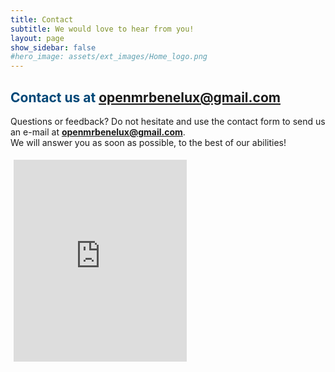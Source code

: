 ```yaml
--- 
title: Contact
subtitle: We would love to hear from you!
layout: page
show_sidebar: false
#hero_image: assets/ext_images/Home_logo.png
---
```


## <span style="color:#004777"> Contact us at openmrbenelux@gmail.com </span>

<span> Questions or feedback? Do not hesitate and use the contact form to send us an e-mail at **openmrbenelux@gmail.com**. <br>
We will answer you as soon as possible, to the best of our abilities! </span>

<style>
    .contact-form {
        position: relative;
        padding-bottom: 65%; // This is the aspect ratio
        height: 0;
        overflow: hidden;
    }
    .contact-form iframe {
        position: absolute;
        top: 5px;
        left: 5px;
        width: 55% !important;
        height: 100% !important;
    }
</style>
                                                                                                                        


<div class="contact-form"> 
<div align="center">
<iframe src="https://docs.google.com/forms/d/e/1FAIpQLSeaHibka3G_TOfziaCjVk6xfv0rUXD80DgJ9aJAxn_YiF78mA/viewform?embedded=true" width="1280" height="1280" frameborder="0" marginheight="0" marginwidth="0">Laden…</iframe>
</div>
</div>
